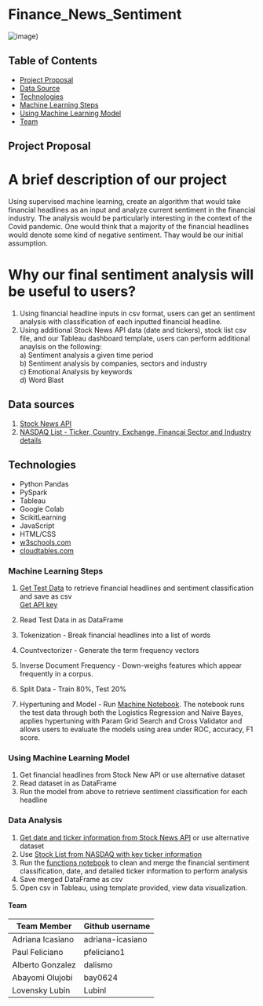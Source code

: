 # Finance_News_Sentiment

![image](https://user-images.githubusercontent.com/78628287/133952518-aa7a1665-d9ca-490e-bce4-2cb44380cb6e.png))

## Table of Contents ##
* [Project Proposal](#project-proposal)
* [Data Source](#data-sources)
* [Technologies](#technologies)
* [Machine Learning Steps](#machine-learning-steps)
* [Using Machine Learning Model](#using-machine-learning-model)
* [Team](#team)



## Project Proposal 
# A brief description of our project
Using supervised machine learning, create an algorithm that would take financial headlines as an input and analyze current sentiment in the financial industry. The analysis would be particularly interesting in the context of the Covid pandemic. One would think that a majority of the financial headlines would denote some kind of negative sentiment. Thay would be our initial assumption.

# Why our final sentiment analysis will be useful to users?
1) Using financial headline inputs in csv format, users can get an sentiment analysis with classification of each inputted financial headline. 
2) Using additional Stock News API data (date and tickers), stock list csv file, and our Tableau dashboard template, users can perform additional anaylsis on the following: <br>
  a) Sentiment analysis a given time period <br>
  b) Sentiment analysis by companies, sectors and industry <br>
  c) Emotional Analysis by keywords <br>
  d) Word Blast <br>
  
## Data sources
1) [Stock News API](https://stocknewsapi.com/documentation)  <br>
2) [NASDAQ List - Ticker, Country, Exchange, Financai Sector and Industry details](https://www.nasdaq.com/market-activity/stocks/screener)<br>

## Technologies
* Python Pandas
* PySpark
* Tableau
* Google Colab
* ScikitLearning
* JavaScript
* HTML/CSS
* [w3schools.com](https://www.w3schools.com/spaces/)
* [cloudtables.com](https://berrb9rr1p.cloudtables.com/login)

### Machine Learning Steps 
1) [Get Test Data](https://stocknewsapi.com/documentation) to retrieve financial headlines and sentiment classification and save as csv <br>
  [Get API key](https://stocknewsapi.com/register)<br>
  
2) Read Test Data in as DataFrame <br>

3) Tokenization - Break financial headlines into a list of words <br>

4) Countvectorizer - Generate the term frequency vectors

5) Inverse Document Frequency - Down-weighs features which appear frequently in a corpus.

6) Split Data - Train 80%, Test 20%

7) Hypertuning and Model - Run [Machine Notebook](). The notebook runs the test data through both the Logistics Regression and Naive Bayes, applies hypertuning with Param Grid Search and Cross Validator and allows users to evaluate the models using area under ROC, accuracy, F1 score. 

### Using Machine Learning Model
1) Get financial headlines from Stock New API or use alternative dataset <br>
2) Read dataset in as DataFrame <br>
3) Run the model from above to retrieve sentiment classification for each headline <br>

### Data Analysis <br>
1) [Get date and ticker information from Stock News API](https://stocknewsapi.com/documentation) or use alternative dataset<br>
2) Use [Stock List from NASDAQ with key ticker information](https://www.nasdaq.com/market-activity/stocks/screener) <br>
3) Run the [functions notebook](https://github.com/dalismo/Finance_News_Sentiment/blob/main/functions.py) to clean and merge the financial sentiment classification, date, and detailed ticker information to perform analysis <br>
4) Save merged DataFrame as csv <br>
5) Open csv in Tableau, using template provided, view data visualization. <br>
                                                        
#### Team 

| Team Member           | Github username  |        
| -----------           | -----------
| Adriana Icasiano      | adriana-icasiano |
| Paul Feliciano        | pfeliciano1      |
| Alberto Gonzalez      | dalismo          |
| Abayomi Olujobi       | bay0624          |
| Lovensky Lubin        | Lubinl           |


